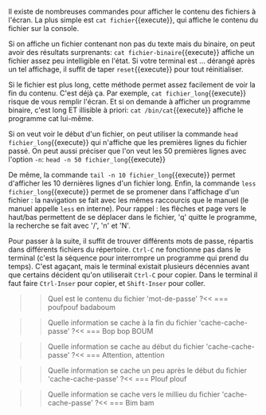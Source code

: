 Il existe de nombreuses commandes pour afficher le contenu des
fichiers à l'écran. La plus simple est ```cat fichier```{{execute}},
qui affiche le contenu du fichier sur la console. 

Si on affiche un fichier contenant non pas du texte mais du binaire,
on peut avoir des résultats surprenants: 
```cat fichier-binaire```{{execute}} affiche un fichier assez peu
intelligible en l'état. Si votre terminal est ... dérangé après un tel
affichage, il suffit de taper ```reset```{{execute}} pour tout
réinitialiser. 

Si le fichier est plus long, cette méthode permet assez facilement de
voir la fin du contenu. C'est déjà ça. Par exemple, 
```cat fichier_long```{{execute}} risque de vous remplir l'écran. Et
si on demande à afficher un programme binaire, c'est long ET illisible
à priori: ```cat /bin/cat```{{execute}} affiche le programme cat
lui-même. 

Si on veut voir le début d'un fichier, on peut utiliser la commande 
```head fichier_long```{{execute}} qui n'affiche que les premières
lignes du fichier passé. On peut aussi préciser que l'on veut les 50
premières lignes avec l'option ``-n``: ```head -n 50 fichier_long```{{execute}}

De même, la commande ```tail -n 10 fichier_long```{{execute}} permet
d'afficher les 10 dernières lignes d'un fichier long.
Enfin, la commande ```less fichier_long```{{execute}} permet
de se promener dans l'affichage d'un fichier : la navigation se fait avec
les mêmes raccourcis que le manuel (le manuel appelle ``less`` en interne).
Pour rappel : les flèches et page vers le haut/bas permettent de se déplacer
dans le fichier, 'q' quitte le programme, la recherche se fait avec '/',
'n' et 'N'.

Pour passer à la suite, il suffit de trouver différents mots de passe,
répartis dans différents fichiers du répertoire. ``Ctrl-C`` ne
fonctionne pas dans le terminal (c'est la séquence pour interrompre un
programme qui prend du temps). C'est agaçant, mais le terminal
existait plusieurs décennies avant que certains décident qu'on
utiliserait ``Ctrl-C`` pour copier. Dans le terminal il faut faire
``Ctrl-Inser`` pour copier, et ``Shift-Inser`` pour coller.

>>Quel est le contenu du fichier 'mot-de-passe' ?<<
=== poufpouf badaboum

>>Quelle information se cache à la fin du fichier 'cache-cache-passe' ?<<
=== Bop bop BOUM

>>Quelle information se cache au début du fichier 'cache-cache-passe' ?<<
=== Attention, attention

>>Quelle information se cache un peu après le début du fichier 'cache-cache-passe' ?<<
=== Plouf plouf

>>Quelle information se cache vers le millieu du fichier 'cache-cache-passe' ?<<
=== Bim bam

